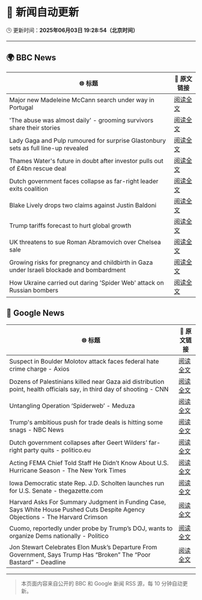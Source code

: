 # 🧠 新闻自动更新

🕒 更新时间：**2025年06月03日 19:28:54（北京时间）**

---

## 🌍 BBC News

| 🌐 标题 | 🔗 原文链接 |
|--------|-------------|
| Major new Madeleine McCann search under way in Portugal | [阅读全文](https://www.bbc.com/news/articles/cy4k1vg34wlo) |
| 'The abuse was almost daily' - grooming survivors share their stories | [阅读全文](https://www.bbc.com/news/articles/c62n72mj113o) |
| Lady Gaga and Pulp rumoured for surprise Glastonbury sets as full line-up revealed | [阅读全文](https://www.bbc.com/news/articles/cx2jd8e6918o) |
| Thames Water's future in doubt after investor pulls out of £4bn rescue deal | [阅读全文](https://www.bbc.com/news/articles/c93leknykvyo) |
| Dutch government faces collapse as far-right leader exits coalition | [阅读全文](https://www.bbc.com/news/articles/c0r1x5yyd5wo) |
| Blake Lively drops two claims against Justin Baldoni | [阅读全文](https://www.bbc.com/news/articles/c62v5g81857o) |
| Trump tariffs forecast to hurt global growth | [阅读全文](https://www.bbc.com/news/articles/cq69j753egeo) |
| UK threatens to sue Roman Abramovich over Chelsea sale | [阅读全文](https://www.bbc.com/news/articles/cvgn45d72eyo) |
| Growing risks for pregnancy and childbirth in Gaza under Israeli blockade and bombardment | [阅读全文](https://www.bbc.com/news/articles/c626ljrp21yo) |
| How Ukraine carried out daring 'Spider Web' attack on Russian bombers | [阅读全文](https://www.bbc.com/news/articles/cq69qnvj6nlo) |

## 📰 Google News

| 🌐 标题 | 🔗 原文链接 |
|--------|-------------|
| Suspect in Boulder Molotov attack faces federal hate crime charge - Axios | [阅读全文](https://news.google.com/rss/articles/CBMigwFBVV95cUxQazJFazRFcWhjR3otX3QtNno0ZERfekR4T2hJX3NaeE1xX1ZNUUtkTW5KVV9pRmZ5c2dwN2lHY19yMEJvYWdKa3RxbEdUd2h5cVpHWjNwZXIxYzZISm1PbmdBeVBVOUlqYlU3YkxYQjluS3JWdlh6Vk1Ya1BSV0JJZkNXbw?oc=5) |
| Dozens of Palestinians killed near Gaza aid distribution point, health officials say, in third day of shooting - CNN | [阅读全文](https://news.google.com/rss/articles/CBMikwFBVV95cUxOcDZ6QnNHUnBnMDkxcnAyc0k1R3Niek84aXB2ZmxTaG15dG53X1ZXckgycFpZbURqM1BxSlFjWHdtRDFXQkR6NEx3Rjh2S1JkcWQ0TDF0dlJEckotZUNmNnBfa18yX0l6REp4WmlOVTNsVklnZ2pJOTdVU2JwS204czFXYkFrNHhTRFA5bmFYQ3F3SzjSAZgBQVVfeXFMTk1BV2xwUWV4c1FlamMwU05HN1NxOWtmaFp4TVVMWmZjd1BXbzllWmtCZEpKSGFUb2J1ejJMVExLTUdiZkZNZndReUxNU1ltb1lsN0FOaVJ1YWtEc0JZMGNqN2xXT191SnVPX01jRHB0LXJaWE5sV2tLc1JDbmtGb21CaXNZaEpCUjNlT0RlVnVvckJtcDhoTG4?oc=5) |
| Untangling Operation ‘Spiderweb’ - Meduza | [阅读全文](https://news.google.com/rss/articles/CBMiekFVX3lxTE1FT0FmTEc1X2ZvaGFQSnljWkhfTlNaaXExandnR0FDdWFYcnZ3b2t5azVIV1BPOG5BRFNydU93eHUyRmg4NFRQXzgzaEhRWXlyY3BZZVdGdnBRWXFERFpiLVdXSDFKcWRhVWVQcmxtcjdqaU1FcGhvak1n0gF_QVVfeXFMUGpkZ1h6bWpsTUpNTUQ5NzR0THRvWkw4dWdnTTFiUDBlcXY4UTR4UWxteUlmdW5rNm9vakphYTlsX0hSYXNvU1FycEJ0V0FQZFd6VzhSMjRQUEZmalhrZmw2b09wY0ZmeVpWQnd0UXdwemZ1dEFZZ0NWQW5YaE1Vcw?oc=5) |
| Trump's ambitious push for trade deals is hitting some snags - NBC News | [阅读全文](https://news.google.com/rss/articles/CBMiugFBVV95cUxQei04LXYtcFlDajZNVkNySnE0ZVpWbU9wZWUwODhJN0FoWk5xbXU0NnVWLWs1SUNRTUl2Y2xlRzJraExXYXpKQ0VUUFBKa3JRNVprSmFfbHh5WmY5WjdUMVRQZnJiQ0k3RjlWYXRUSmVGUEptSFBvME1HTTVfbEczdFV1R3ZmMlN4UjkzVlRNWmNFc3Q5ek15ZmsyQ084TDlqY0JUNjNtTEJYNG1vNHdKTE1zbUNoSm1pekHSAVZBVV95cUxPa3hKeDZoNGJxZE1pTTg2SE9NVVotWG9uVFpNOUJyZzN6dUlQSU51ZXdLMmVtd1BVU0Y2cDBrZWFwUlBMRFJfRXV2MVdVc2hCclBDVmlSZw?oc=5) |
| Dutch government collapses after Geert Wilders’ far-right party quits - politico.eu | [阅读全文](https://news.google.com/rss/articles/CBMifEFVX3lxTFBvczAxdjZSeGV0eERxd2k5eHJ4X2s1ZXdsOTJVZGk0QjJ1YlhHTGpsRmR0Z1dGc2V4S1M4cWVmZGo3UzYxMGk4Y1NwUkJsZ1JLc0FzeUgwYmp5RzhYeEhNT2llejJKRm1zbFZJUHBZWnVWS0swMGxLb1NHcFU?oc=5) |
| Acting FEMA Chief Told Staff He Didn’t Know About U.S. Hurricane Season - The New York Times | [阅读全文](https://news.google.com/rss/articles/CBMilAFBVV95cUxOdThHaUlMRGxLbzhaWlR5ZFhSVWNEM3pnenhrMWRMTTlvUENVYTU5R1ZFcVR6eTNqaTdWbVRwbVZXYm5FZXpGX0VnbUhYUGE2dmtwLWhabmVtT3F6TEtOeVhXVUUxT2xHZEpYYTFJTWpESUVXQ0V4QmQtaElxZ1F3U2J6MjF5VGhKdXVYQ3ZTRFRsbDFK?oc=5) |
| Iowa Democratic state Rep. J.D. Scholten launches run for U.S. Senate - thegazette.com | [阅读全文](https://news.google.com/rss/articles/CBMitAFBVV95cUxQdG5MZldjZm82TE9va1BTVFpWbG5rbWtCM3c3V1hTQ2ZUcW5uYmVBeEJLZGJZUkg2Y0VBQy1hMFRIWHpPcnQ3U3R6QXFRTkx1d3FqUVEtMklYeUItZHZKUGRmOTFHTzhlM3dUUlJEOS13cjZDQm1rZkdXVmdLWmxvRERIMXhNUzBINV9PUkd5VGpYTFpyYjIybURqc3Q2WjJzNmhwUkI2NnBqSGhGVkY3clBOaXk?oc=5) |
| Harvard Asks For Summary Judgment in Funding Case, Says White House Pushed Cuts Despite Agency Objections - The Harvard Crimson | [阅读全文](https://news.google.com/rss/articles/CBMif0FVX3lxTE5GMml2VTkzb2ZFYXZ0WW5hVWc4dmpldEh1UkFaRFplZHVOV1JEdGZ6OWZaa0s0T0ctUHItVWhZdXB0cF9XSUZVQUF6UUhXbjZxNHBPWXAzX1IxdmQ5U3VfdkdYOXJmNUxnRjFtTkN1LTMwbG04dHZCUFdrVnlPVzA?oc=5) |
| Cuomo, reportedly under probe by Trump’s DOJ, wants to organize Dems nationally - Politico | [阅读全文](https://news.google.com/rss/articles/CBMixAFBVV95cUxNNm9NeW5xaV9mSndSSFhsWXFZeHBqdlFHekNJM2ZKZkl2VGtKMEVSQ1FsTW1xY1Z1UmMtRVd0eklIRk9ycWlaazdPMDdYYkhwYkFyWXJnc2pCSGhTbEkteWJuazV0Z3htd1B4VkRvTGI5UTduVHpSZnV5bmhsT3J2bmM4SUVjYnowZUticHltb0ItUDMxWERrMU05alFCNnhxYmdycVBSbXd1RG0zZGJjeHBraUc5WWdwZjZYYjM2N0tLeXJv?oc=5) |
| Jon Stewart Celebrates Elon Musk’s Departure From Government, Says Trump Has “Broken” The “Poor Bastard” - Deadline | [阅读全文](https://news.google.com/rss/articles/CBMikwFBVV95cUxNRkY1VS1Tek5XbHNtV0kzZDhGbjAxZGJHRUExUU0tU2NXNVZYcUY2Rkk1M0FrUkZ1NGxVaHUyLTdGdG1EWDhvR0tMc2tsTFpIRkpNOVhSdmFEUFlSSGg3cmk0Y2tWYjl5VDk5cjhRTVA2MlJXeGR6TGNXcUUxb3hMeFk1ZWdiTDd1UUZ0M1BBRmljd1U?oc=5) |

---
> 本页面内容来自公开的 BBC 和 Google 新闻 RSS 源，每 10 分钟自动更新。